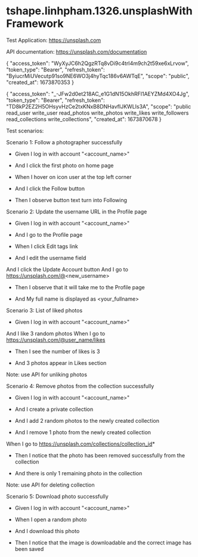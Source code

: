 # tshape.linhpham.1326.unsplashWithFramework

Test Application: https://unsplash.com

API documentation: https://unsplash.com/documentation

{
"access_token": "WyXyJC6h2QgzRTq8vDi9c4trI4m9ch2t59xe6xLrvow",
"token_type": "Bearer",
"refresh_token": "ByiucrMiUVecutp91so9NE6WO3j4hyTqc186v6AWTqE",
"scope": "public",
"created_at": 1673870353
}

{
"access_token": "_-JFw2d0et218AC_e1G1dN15OkhRFl1AEYZMd4XO4Jg",
"token_type": "Bearer",
"refresh_token": "TD8kP2EZ2H5OHsyvHzCe2txKNxB8DNHavfIJKWLIs3A",
"scope": "public read_user write_user read_photos write_photos write_likes write_followers read_collections write_collections",
"created_at": 1673870678
}

Test scenarios:

Scenario 1: Follow a photographer successfully

* Given I log in with account "<account_name>"

* And I click the first photo on home page

* When I hover on icon user at the top left corner

* And I click the Follow button

* Then I observe button text turn into Following

Scenario 2: Update the username URL in the Profile page

* Given I log in with account "<account_name>"

* And I go to the Profile page

* When I click Edit tags link

* And I edit the username field

And I click the Update Account button  And I go to https://unsplash.com/@<new_username>

* Then I observe that it will take me to the Profile page

* And My full name is displayed as <your_fullname>

Scenario 3: List of liked photos

* Given I log in with account "<account_name>"

And I like 3 random photos  When I go to https://unsplash.com/@user_name/likes

* Then I see the number of likes is 3

* And 3 photos appear in Likes section

Note: use API for unliking photos

Scenario 4: Remove photos from the collection successfully

* Given I log in with account "<account_name>"

* And I create a private collection

* And I add 2 random photos to the newly created collection

* And I remove 1 photo from the newly created collection

When I go to https://unsplash.com/collections/collection_id*

* Then I notice that the photo has been removed successfully from the collection

* And there is only 1 remaining photo in the collection

Note: use API for deleting collection

Scenario 5: Download photo successfully

* Given I log in with account "<account_name>"

* When I open a random photo

* And I download this photo

* Then I notice that the image is downloadable and the correct image has been saved